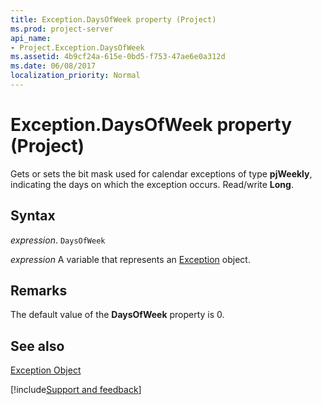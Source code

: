 ```yaml
---
title: Exception.DaysOfWeek property (Project)
ms.prod: project-server
api_name:
- Project.Exception.DaysOfWeek
ms.assetid: 4b9cf24a-615e-0bd5-f753-47ae6e0a312d
ms.date: 06/08/2017
localization_priority: Normal
---
```



# Exception.DaysOfWeek property (Project)

Gets or sets the bit mask used for calendar exceptions of type  **pjWeekly**, indicating the days on which the exception occurs. Read/write **Long**.


## Syntax

_expression_. `DaysOfWeek`

_expression_ A variable that represents an [Exception](./Project.Exception.md) object.


## Remarks

 The default value of the **DaysOfWeek** property is 0.


## See also


[Exception Object](Project.Exception.md)

[!include[Support and feedback](~/includes/feedback-boilerplate.md)]